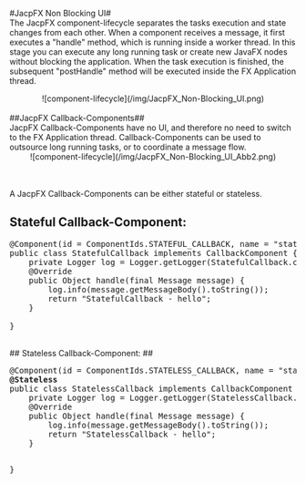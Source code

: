 
#JacpFX Non Blocking UI#
<br/>
The JacpFX component-lifecycle separates the tasks execution and state changes from each other. When a component receives a message, it first executes a "handle" method, which is running inside a worker thread. 
In this stage you can execute any long running task or create new JavaFX nodes without blocking the application. When the task execution is finished, the subsequent "postHandle" method will be executed inside the FX Application thread.
<div align="center">
![component-lifecycle](/img/JacpFX_Non-Blocking_UI.png)
</div>
<br/>
##JacpFX Callback-Components##
<br/>
JacpFX Callback-Components have no UI, and therefore no need to switch to the FX Application thread. Callback-Components can be used to outsource long running tasks, or to coordinate a message flow.
<div align="center">
![component-lifecycle](/img/JacpFX_Non-Blocking_UI_Abb2.png)
</div>

<br/><br/>
A JacpFX Callback-Components can be either stateful or stateless.

## Stateful Callback-Component: ##
<pre>
@Component(id = ComponentIds.STATEFUL_CALLBACK, name = "statefulCallback", active = true, resourceBundleLocation = "bundles.languageBundle", localeID = "en_US")
public class StatefulCallback implements CallbackComponent {
	private Logger log = Logger.getLogger(StatefulCallback.class.getName());
    @Override
    public Object handle(final Message<Event, Object> message) {
        log.info(message.getMessageBody().toString());
		return "StatefulCallback - hello";
	}

}
</pre>
<br/>
## Stateless Callback-Component: ##
<pre>
@Component(id = ComponentIds.STATELESS_CALLBACK, name = "statelessCallback", active = true, resourceBundleLocation = "bundles.languageBundle", localeID = "en_US")
<b>@Stateless</b>
public class StatelessCallback implements CallbackComponent {
	private Logger log = Logger.getLogger(StatelessCallback.class.getName());
	@Override
    public Object handle(final Message<Event, Object> message) {
		log.info(message.getMessageBody().toString());
		return "StatelessCallback - hello";
	}

}

</pre>